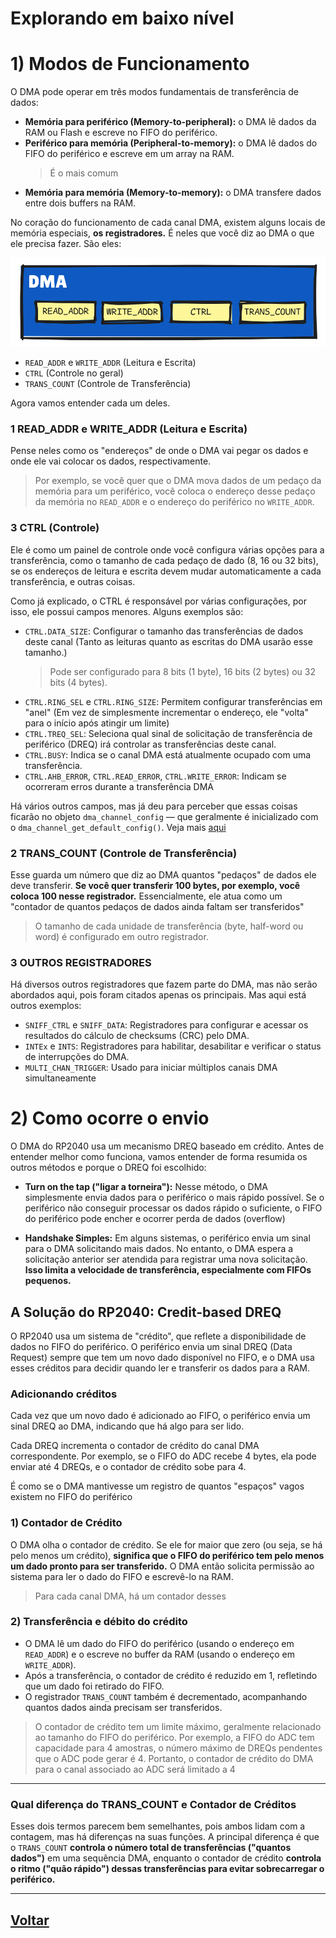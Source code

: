 # Explorando em baixo nível

# 1) Modos de Funcionamento 
O DMA pode operar em três modos fundamentais de transferência de dados:
- **Memória para periférico (Memory-to-peripheral):** o DMA lê dados da RAM ou Flash e escreve no FIFO do periférico.    
- **Periférico para memória (Peripheral-to-memory):** o DMA lê dados do FIFO do periférico e escreve em um array na RAM.
    > É o mais comum
- **Memória para memória (Memory-to-memory):** o DMA transfere dados entre dois buffers na RAM. 



No coração do funcionamento de cada canal DMA, existem alguns locais de memória especiais, **os registradores.**  É neles que você diz ao DMA o que ele precisa fazer. São eles: 

<p align="center">
    <img src="../../images/dma-registers.png" alt="Registradores DMA" width="600"/>
</p>

- `READ_ADDR` e `WRITE_ADDR` (Leitura e Escrita)
- `CTRL` (Controle no geral)
- `TRANS_COUNT` (Controle de Transferência)

Agora vamos entender cada um deles.

### 1 READ_ADDR e WRITE_ADDR (Leitura e Escrita)
Pense neles como os "endereços" de onde o DMA vai pegar os dados e onde ele vai colocar os dados, respectivamente.
> Por exemplo, se você quer que o DMA mova dados de um pedaço da memória para um periférico, você coloca o endereço desse pedaço da memória no `READ_ADDR` e o endereço do periférico no `WRITE_ADDR`.    

### 3 CTRL (Controle)
Ele é como um painel de controle onde você configura várias opções para a transferência, como o tamanho de cada pedaço de dado (8, 16 ou 32 bits), se os endereços de leitura e escrita devem mudar automaticamente a cada transferência, e outras coisas.

Como já explicado, o CTRL é responsável por várias configurações, por isso, ele possui campos menores. Alguns exemplos são:

- `CTRL.DATA_SIZE`: Configurar o tamanho das transferências de dados deste canal (Tanto as leituras quanto as escritas do DMA usarão esse tamanho.) 
    > Pode ser configurado para 8 bits (1 byte), 16 bits (2 bytes) ou 32 bits (4 bytes).
- `CTRL.RING_SEL` e `CTRL.RING_SIZE`: Permitem configurar transferências em "anel" (Em vez de simplesmente incrementar o endereço, ele "volta" para o início após atingir um limite)
- `CTRL.TREQ_SEL`: Seleciona qual sinal de solicitação de transferência de periférico (DREQ) irá controlar as transferências deste canal.
- `CTRL.BUSY`: Indica se o canal DMA está atualmente ocupado com uma transferência.
- `CTRL.AHB_ERROR`, `CTRL.READ_ERROR`, `CTRL.WRITE_ERROR`: Indicam se ocorreram erros durante a transferência DMA

Há vários outros campos, mas já deu para perceber que essas coisas ficarão no objeto `dma_channel_config` — que geralmente é inicializado com o `dma_channel_get_default_config()`. Veja mais [aqui](../funcoes/configuracao.md#estrutura-padrão)

### 2 TRANS_COUNT (Controle de Transferência)
Esse guarda um número que diz ao DMA quantos "pedaços" de dados ele deve transferir.  **Se você quer transferir 100 bytes, por exemplo, você coloca 100 nesse registrador.** Essencialmente, ele atua como um "contador de quantos pedaços de dados ainda faltam ser transferidos"
> O tamanho de cada unidade de transferência (byte, half-word ou word) é configurado em outro registrador.

### 3 OUTROS REGISTRADORES
Há diversos outros registradores que fazem parte do DMA, mas não serão abordados aqui, pois foram citados apenas os principais. Mas aqui está outros exemplos:
- `SNIFF_CTRL` e `SNIFF_DATA`: Registradores para configurar e acessar os resultados do cálculo de checksums (CRC) pelo DMA.
- `INTEx` e `INTS`: Registradores para habilitar, desabilitar e verificar o status de interrupções do DMA. 
- `MULTI_CHAN_TRIGGER`: Usado para iniciar múltiplos canais DMA simultaneamente


# 2) Como ocorre o envio
O DMA do RP2040 usa um mecanismo DREQ baseado em crédito. Antes de entender melhor como funciona, vamos entender de forma resumida os outros métodos e porque o DREQ foi escolhido:

- **Turn on the tap ("ligar a torneira"):**  Nesse método, o DMA simplesmente envia dados para o periférico o mais rápido possível. Se o periférico não conseguir processar os dados rápido o suficiente, o FIFO do periférico pode encher e ocorrer perda de dados (overflow)

- **Handshake Simples:** Em alguns sistemas, o periférico envia um sinal para o DMA solicitando mais dados. No entanto, o DMA espera a solicitação anterior ser atendida para registrar uma nova solicitação. **Isso limita a velocidade de transferência, especialmente com FIFOs pequenos.**

## A Solução do RP2040: Credit-based DREQ
O RP2040 usa um sistema de "crédito", que reflete a disponibilidade de dados no FIFO do periférico. O periférico envia um sinal DREQ (Data Request) sempre que tem um novo dado disponível no FIFO, e o DMA usa esses créditos para decidir quando ler e transferir os dados para a RAM.

### Adicionando créditos
Cada vez que um novo dado é adicionado ao FIFO, o periférico envia um sinal DREQ ao DMA, indicando que há algo para ser lido. 

Cada DREQ incrementa o contador de crédito do canal DMA correspondente. Por exemplo, se o FIFO do ADC recebe 4 bytes, ela pode enviar até 4 DREQs, e o contador de crédito sobe para 4. 

 É como se o DMA mantivesse um registro de quantos "espaços" vagos existem no FIFO do periférico
### 1) Contador de Crédito

O DMA olha o contador de crédito. Se ele for maior que zero (ou seja, se há pelo menos um crédito), **significa que o FIFO do periférico tem pelo menos um dado pronto para ser transferido.** O DMA então solicita permissão ao sistema para ler o dado do FIFO e escrevê-lo na RAM.
> Para cada canal DMA, há um contador desses

### 2) Transferência e débito do crédito
- O DMA lê um dado do FIFO do periférico (usando o endereço em `READ_ADDR`) e o escreve no buffer da RAM (usando o endereço em `WRITE_ADDR`).
- Após a transferência, o contador de crédito é reduzido em 1, refletindo que um dado foi retirado do FIFO.
- O registrador `TRANS_COUNT` também é decrementado, acompanhando quantos dados ainda precisam ser transferidos.

> O contador de crédito tem um limite máximo, geralmente relacionado ao tamanho do FIFO do periférico. Por exemplo, a FIFO do ADC tem capacidade para 4 amostras, o número máximo de DREQs pendentes que o ADC pode gerar é 4. Portanto, o contador de crédito do DMA para o canal associado ao ADC será limitado a 4

---
### Qual diferença do TRANS_COUNT e Contador de Créditos
Esses dois termos parecem bem semelhantes, pois ambos lidam com a contagem, mas há diferenças na suas funções. A principal diferença é que o `TRANS_COUNT` **controla o número total de transferências ("quantos dados")** em uma sequência DMA, enquanto o contador de crédito **controla o ritmo ("quão rápido") dessas transferências para evitar sobrecarregar o periférico.**

---
## [Voltar](../../READme.md#3-funções-associadas)